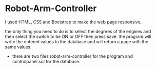 # Robot-Arm-Controller

I used HTML, CSS and Bootstrap to make the web page responsive.

the only thing you need to do is to select the degrees of the engines and then select the switch to be ON or OFF then press save.
the program will write the entered values to the database and will return a page with the same values.


* there are two files robot-arm-controller for the program and controlpanel.sql for the database.
